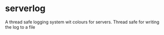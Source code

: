 # serverlog
A thread safe logging system wit colours for servers. Thread safe for writing the log to a file
